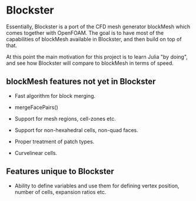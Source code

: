 # Blockster

Essentially, Blockster is a port of the CFD mesh generator blockMesh which
comes together with OpenFOAM.
The goal is to have most of the capabilities of blockMesh available in
Blockster, and then build on top of that.

At this point the main motivation for this project is to learn Julia "by doing",
and see how Blockster will compare to blockMesh in terms of speed.


## blockMesh features not yet in Blockster

* Fast algorithm for block merging.

* mergeFacePairs()

* Support for mesh regions, cell-zones etc.

* Support for non-hexahedral cells, non-quad faces.

* Proper treatment of patch types.

* Curvelinear cells.

## Features unique to Blockster

* Ability to define variables and use them for defining vertex position,
number of cells, expansion ratios etc.
